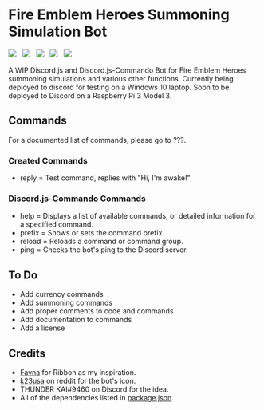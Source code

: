 # Fire Emblem Heroes Summoning Simulation Bot

<img src="https://img.shields.io/badge/progress-0%25-red.svg"> &nbsp; <img src="https://img.shields.io/badge/bot%20version-0.0.0-BC57B4.svg"> &nbsp; <img src="https://img.shields.io/badge/npm-5.8.0-1ABC9C.svg"> &nbsp; <img src="https://img.shields.io/badge/node-8.11.1-E91E63.svg"> &nbsp; <img src="https://img.shields.io/badge/license-MIT-E67E22.svg">

A WIP Discord.js and Discord.js-Commando Bot for Fire Emblem Heroes summoning simulations and various other functions. Currently being deployed to discord for testing on a Windows 10 laptop. Soon to be deployed to Discord on a Raspberry Pi 3 Model 3.

## Commands
For a documented list of commands, please go to ???.

### Created Commands
* reply = Test command, replies with "Hi, I'm awake!"

### Discord.js-Commando Commands
* help = Displays a list of available commands, or detailed information for a specified command.
* prefix = Shows or sets the command prefix.
* reload = Reloads a command or command group.
* ping = Checks the bot's ping to the Discord server.

## To Do
* Add currency commands
* Add summoning commands
* Add proper comments to code and commands
* Add documentation to commands
* Add a license

## Credits
* [Favna](https://github.com/Favna) for Ribbon as my inspiration.
* [k23usa](https://www.reddit.com/user/k23usa) on reddit for the bot's icon.
* THUNDER KAI#9460 on Discord for the idea.
* All of the dependencies listed in [package.json](https://github.com/KunoichiZ/feh-summoning-bot/blob/master/package.json).